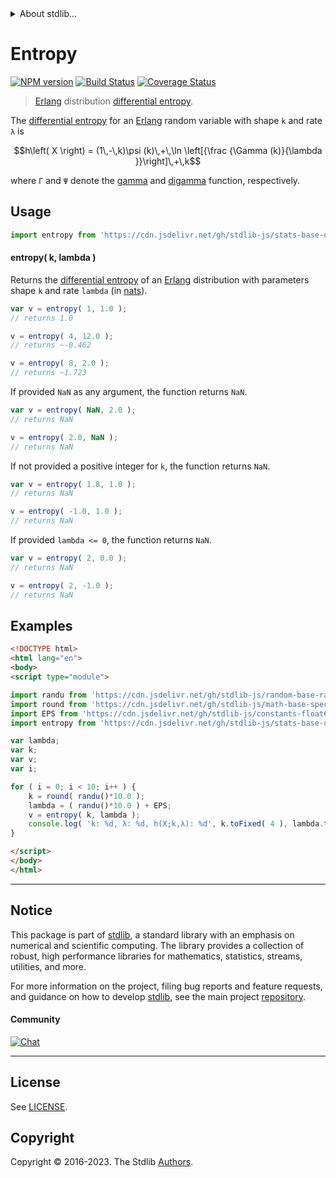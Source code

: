 <!--

@license Apache-2.0

Copyright (c) 2018 The Stdlib Authors.

Licensed under the Apache License, Version 2.0 (the "License");
you may not use this file except in compliance with the License.
You may obtain a copy of the License at

   http://www.apache.org/licenses/LICENSE-2.0

Unless required by applicable law or agreed to in writing, software
distributed under the License is distributed on an "AS IS" BASIS,
WITHOUT WARRANTIES OR CONDITIONS OF ANY KIND, either express or implied.
See the License for the specific language governing permissions and
limitations under the License.

-->


<details>
  <summary>
    About stdlib...
  </summary>
  <p>We believe in a future in which the web is a preferred environment for numerical computation. To help realize this future, we've built stdlib. stdlib is a standard library, with an emphasis on numerical and scientific computation, written in JavaScript (and C) for execution in browsers and in Node.js.</p>
  <p>The library is fully decomposable, being architected in such a way that you can swap out and mix and match APIs and functionality to cater to your exact preferences and use cases.</p>
  <p>When you use stdlib, you can be absolutely certain that you are using the most thorough, rigorous, well-written, studied, documented, tested, measured, and high-quality code out there.</p>
  <p>To join us in bringing numerical computing to the web, get started by checking us out on <a href="https://github.com/stdlib-js/stdlib">GitHub</a>, and please consider <a href="https://opencollective.com/stdlib">financially supporting stdlib</a>. We greatly appreciate your continued support!</p>
</details>

# Entropy

[![NPM version][npm-image]][npm-url] [![Build Status][test-image]][test-url] [![Coverage Status][coverage-image]][coverage-url] <!-- [![dependencies][dependencies-image]][dependencies-url] -->

> [Erlang][erlang-distribution] distribution [differential entropy][entropy].

<!-- Section to include introductory text. Make sure to keep an empty line after the intro `section` element and another before the `/section` close. -->

<section class="intro">

The [differential entropy][entropy] for an [Erlang][erlang-distribution] random variable with shape `k` and rate `λ` is

<!-- <equation class="equation" label="eq:erlang_entropy" align="center" raw="h\left( X \right) = (1\,-\,k)\psi (k)\,+\,\ln \left[{\frac {\Gamma (k)}{\lambda }}\right]\,+\,k" alt="Differential entropy for an Erlang distribution."> -->

```math
h\left( X \right) = (1\,-\,k)\psi (k)\,+\,\ln \left[{\frac {\Gamma (k)}{\lambda }}\right]\,+\,k
```

<!-- <div class="equation" align="center" data-raw-text="h\left( X \right) = (1\,-\,k)\psi (k)\,+\,\ln \left[{\frac {\Gamma (k)}{\lambda }}\right]\,+\,k" data-equation="eq:erlang_entropy">
    <img src="https://cdn.jsdelivr.net/gh/stdlib-js/stdlib@51534079fef45e990850102147e8945fb023d1d0/lib/node_modules/@stdlib/stats/base/dists/erlang/entropy/docs/img/equation_erlang_entropy.svg" alt="Differential entropy for an Erlang distribution.">
    <br>
</div> -->

<!-- </equation> -->

where `Γ` and `Ψ` denote the [gamma][gamma-function] and [digamma][digamma] function, respectively.

</section>

<!-- /.intro -->

<!-- Package usage documentation. -->



<section class="usage">

## Usage

```javascript
import entropy from 'https://cdn.jsdelivr.net/gh/stdlib-js/stats-base-dists-erlang-entropy@v0.1.0-esm/index.mjs';
```

#### entropy( k, lambda )

Returns the [differential entropy][entropy] of an [Erlang][erlang-distribution] distribution with parameters shape `k` and rate `lambda` (in [nats][nats]).

```javascript
var v = entropy( 1, 1.0 );
// returns 1.0

v = entropy( 4, 12.0 );
// returns ~-0.462

v = entropy( 8, 2.0 );
// returns ~1.723
```

If provided `NaN` as any argument, the function returns `NaN`.

```javascript
var v = entropy( NaN, 2.0 );
// returns NaN

v = entropy( 2.0, NaN );
// returns NaN
```

If not provided a positive integer for `k`, the function returns `NaN`.

```javascript
var v = entropy( 1.8, 1.0 );
// returns NaN

v = entropy( -1.0, 1.0 );
// returns NaN
```

If provided `lambda <= 0`, the function returns `NaN`.

```javascript
var v = entropy( 2, 0.0 );
// returns NaN

v = entropy( 2, -1.0 );
// returns NaN
```

</section>

<!-- /.usage -->

<!-- Package usage notes. Make sure to keep an empty line after the `section` element and another before the `/section` close. -->

<section class="notes">

</section>

<!-- /.notes -->

<!-- Package usage examples. -->

<section class="examples">

## Examples

<!-- eslint no-undef: "error" -->

```html
<!DOCTYPE html>
<html lang="en">
<body>
<script type="module">

import randu from 'https://cdn.jsdelivr.net/gh/stdlib-js/random-base-randu@esm/index.mjs';
import round from 'https://cdn.jsdelivr.net/gh/stdlib-js/math-base-special-round@esm/index.mjs';
import EPS from 'https://cdn.jsdelivr.net/gh/stdlib-js/constants-float64-eps@esm/index.mjs';
import entropy from 'https://cdn.jsdelivr.net/gh/stdlib-js/stats-base-dists-erlang-entropy@v0.1.0-esm/index.mjs';

var lambda;
var k;
var v;
var i;

for ( i = 0; i < 10; i++ ) {
    k = round( randu()*10.0 );
    lambda = ( randu()*10.0 ) + EPS;
    v = entropy( k, lambda );
    console.log( 'k: %d, λ: %d, h(X;k,λ): %d', k.toFixed( 4 ), lambda.toFixed( 4 ), v.toFixed( 4 ) );
}

</script>
</body>
</html>
```

</section>

<!-- /.examples -->

<!-- Section to include cited references. If references are included, add a horizontal rule *before* the section. Make sure to keep an empty line after the `section` element and another before the `/section` close. -->

<section class="references">

</section>

<!-- /.references -->

<!-- Section for related `stdlib` packages. Do not manually edit this section, as it is automatically populated. -->

<section class="related">

</section>

<!-- /.related -->

<!-- Section for all links. Make sure to keep an empty line after the `section` element and another before the `/section` close. -->


<section class="main-repo" >

* * *

## Notice

This package is part of [stdlib][stdlib], a standard library with an emphasis on numerical and scientific computing. The library provides a collection of robust, high performance libraries for mathematics, statistics, streams, utilities, and more.

For more information on the project, filing bug reports and feature requests, and guidance on how to develop [stdlib][stdlib], see the main project [repository][stdlib].

#### Community

[![Chat][chat-image]][chat-url]

---

## License

See [LICENSE][stdlib-license].


## Copyright

Copyright &copy; 2016-2023. The Stdlib [Authors][stdlib-authors].

</section>

<!-- /.stdlib -->

<!-- Section for all links. Make sure to keep an empty line after the `section` element and another before the `/section` close. -->

<section class="links">

[npm-image]: http://img.shields.io/npm/v/@stdlib/stats-base-dists-erlang-entropy.svg
[npm-url]: https://npmjs.org/package/@stdlib/stats-base-dists-erlang-entropy

[test-image]: https://github.com/stdlib-js/stats-base-dists-erlang-entropy/actions/workflows/test.yml/badge.svg?branch=v0.1.0
[test-url]: https://github.com/stdlib-js/stats-base-dists-erlang-entropy/actions/workflows/test.yml?query=branch:v0.1.0

[coverage-image]: https://img.shields.io/codecov/c/github/stdlib-js/stats-base-dists-erlang-entropy/main.svg
[coverage-url]: https://codecov.io/github/stdlib-js/stats-base-dists-erlang-entropy?branch=main

<!--

[dependencies-image]: https://img.shields.io/david/stdlib-js/stats-base-dists-erlang-entropy.svg
[dependencies-url]: https://david-dm.org/stdlib-js/stats-base-dists-erlang-entropy/main

-->

[chat-image]: https://img.shields.io/gitter/room/stdlib-js/stdlib.svg
[chat-url]: https://app.gitter.im/#/room/#stdlib-js_stdlib:gitter.im

[stdlib]: https://github.com/stdlib-js/stdlib

[stdlib-authors]: https://github.com/stdlib-js/stdlib/graphs/contributors

[umd]: https://github.com/umdjs/umd
[es-module]: https://developer.mozilla.org/en-US/docs/Web/JavaScript/Guide/Modules

[deno-url]: https://github.com/stdlib-js/stats-base-dists-erlang-entropy/tree/deno
[umd-url]: https://github.com/stdlib-js/stats-base-dists-erlang-entropy/tree/umd
[esm-url]: https://github.com/stdlib-js/stats-base-dists-erlang-entropy/tree/esm
[branches-url]: https://github.com/stdlib-js/stats-base-dists-erlang-entropy/blob/main/branches.md

[stdlib-license]: https://raw.githubusercontent.com/stdlib-js/stats-base-dists-erlang-entropy/main/LICENSE

[erlang-distribution]: https://en.wikipedia.org/wiki/Erlang_distribution

[entropy]: https://en.wikipedia.org/wiki/Entropy_%28information_theory%29

[nats]: https://en.wikipedia.org/wiki/Nat_%28unit%29

[gamma-function]: https://en.wikipedia.org/wiki/Gamma_function

[digamma]: https://en.wikipedia.org/wiki/Digamma_function

</section>

<!-- /.links -->
